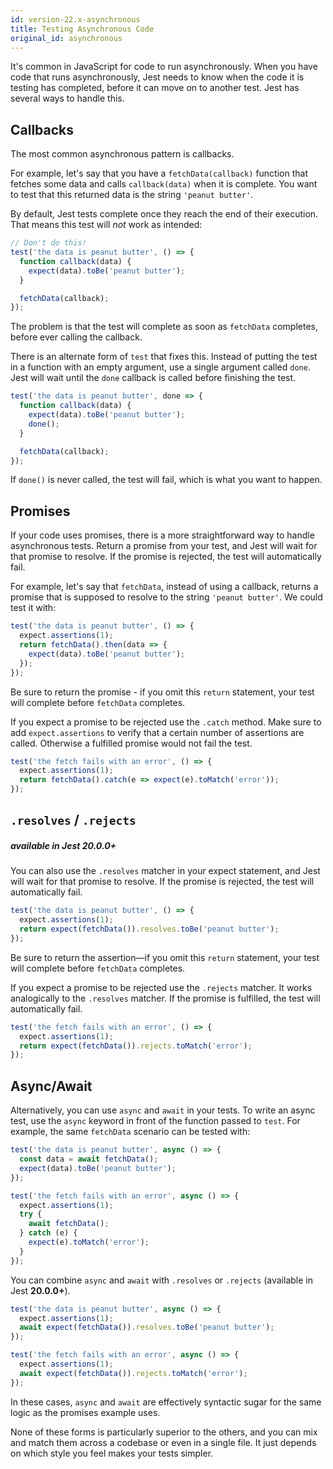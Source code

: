 ```yaml
---
id: version-22.x-asynchronous
title: Testing Asynchronous Code
original_id: asynchronous
---
```


It's common in JavaScript for code to run asynchronously. When you have code that runs asynchronously, Jest needs to know when the code it is testing has completed, before it can move on to another test. Jest has several ways to handle this.

## Callbacks

The most common asynchronous pattern is callbacks.

For example, let's say that you have a `fetchData(callback)` function that fetches some data and calls `callback(data)` when it is complete. You want to test that this returned data is the string `'peanut butter'`.

By default, Jest tests complete once they reach the end of their execution. That means this test will _not_ work as intended:

```js
// Don't do this!
test('the data is peanut butter', () => {
  function callback(data) {
    expect(data).toBe('peanut butter');
  }

  fetchData(callback);
});
```

The problem is that the test will complete as soon as `fetchData` completes, before ever calling the callback.

There is an alternate form of `test` that fixes this. Instead of putting the test in a function with an empty argument, use a single argument called `done`. Jest will wait until the `done` callback is called before finishing the test.

```js
test('the data is peanut butter', done => {
  function callback(data) {
    expect(data).toBe('peanut butter');
    done();
  }

  fetchData(callback);
});
```

If `done()` is never called, the test will fail, which is what you want to happen.

## Promises

If your code uses promises, there is a more straightforward way to handle asynchronous tests. Return a promise from your test, and Jest will wait for that promise to resolve. If the promise is rejected, the test will automatically fail.

For example, let's say that `fetchData`, instead of using a callback, returns a promise that is supposed to resolve to the string `'peanut butter'`. We could test it with:

```js
test('the data is peanut butter', () => {
  expect.assertions(1);
  return fetchData().then(data => {
    expect(data).toBe('peanut butter');
  });
});
```

Be sure to return the promise - if you omit this `return` statement, your test will complete before `fetchData` completes.

If you expect a promise to be rejected use the `.catch` method. Make sure to add `expect.assertions` to verify that a certain number of assertions are called. Otherwise a fulfilled promise would not fail the test.

```js
test('the fetch fails with an error', () => {
  expect.assertions(1);
  return fetchData().catch(e => expect(e).toMatch('error'));
});
```

## `.resolves` / `.rejects`

##### available in Jest **20.0.0+**

You can also use the `.resolves` matcher in your expect statement, and Jest will wait for that promise to resolve. If the promise is rejected, the test will automatically fail.

```js
test('the data is peanut butter', () => {
  expect.assertions(1);
  return expect(fetchData()).resolves.toBe('peanut butter');
});
```

Be sure to return the assertion—if you omit this `return` statement, your test will complete before `fetchData` completes.

If you expect a promise to be rejected use the `.rejects` matcher. It works analogically to the `.resolves` matcher. If the promise is fulfilled, the test will automatically fail.

```js
test('the fetch fails with an error', () => {
  expect.assertions(1);
  return expect(fetchData()).rejects.toMatch('error');
});
```

## Async/Await

Alternatively, you can use `async` and `await` in your tests. To write an async test, use the `async` keyword in front of the function passed to `test`. For example, the same `fetchData` scenario can be tested with:

```js
test('the data is peanut butter', async () => {
  const data = await fetchData();
  expect(data).toBe('peanut butter');
});

test('the fetch fails with an error', async () => {
  expect.assertions(1);
  try {
    await fetchData();
  } catch (e) {
    expect(e).toMatch('error');
  }
});
```

You can combine `async` and `await` with `.resolves` or `.rejects` (available in Jest **20.0.0+**).

```js
test('the data is peanut butter', async () => {
  expect.assertions(1);
  await expect(fetchData()).resolves.toBe('peanut butter');
});

test('the fetch fails with an error', async () => {
  expect.assertions(1);
  await expect(fetchData()).rejects.toMatch('error');
});
```

In these cases, `async` and `await` are effectively syntactic sugar for the same logic as the promises example uses.

None of these forms is particularly superior to the others, and you can mix and match them across a codebase or even in a single file. It just depends on which style you feel makes your tests simpler.
